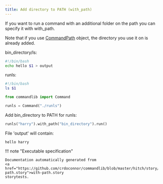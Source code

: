```yaml
---
title: Add directory to PATH (with_path)
---
```



If you want to run a command with an additional folder on
the path you can specify it with with_path.

Note that if you use [CommandPath](../command-path) object,
the directory you use it on is already added.



bin_directory/ls:
```bash
#!/bin/bash
echo hello $1 > output

```
runls:
```bash
#!/bin/bash
ls $1

```


```python
from commandlib import Command

runls = Command("./runls")

```




Add bin_directory to PATH for runls:




```python
runls("harry").with_path("bin_directory").run()
```






File 'output' will contain:
```
hello harry
```







!!! note "Executable specification"

    Documentation automatically generated from 
    <a href="https://github.com/crdoconnor/commandlib/blob/master/hitch/story/with-path.story">with-path.story
    storytests.
